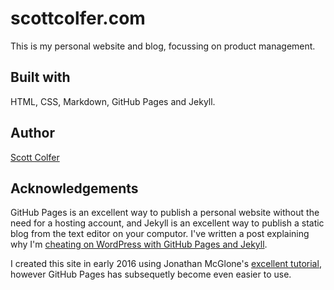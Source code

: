 # scottcolfer.com
This is my personal website and blog, focussing on product management.

## Built with

HTML, CSS, Markdown, GitHub Pages and Jekyll.

## Author

[Scott Colfer](http://scottcolfer.com/)

## Acknowledgements

GitHub Pages is an excellent way to publish a personal website without the need for a hosting account, and Jekyll is an excellent way to publish a static blog from the text editor on your computor. I've written a post explaining why I'm [cheating on WordPress with GitHub Pages and Jekyll](http://scottcolfer.github.io/2016/04/09/personal-site-github-pages-jekyll.html).

I created this site in early 2016 using Jonathan McGlone's [excellent tutorial](http://jmcglone.com/guides/github-pages/), however GitHub Pages has subsequetly become even easier to use.
